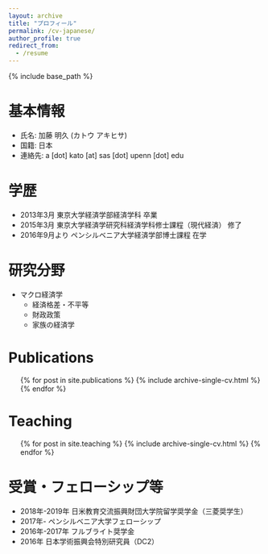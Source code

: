 ```yaml
---
layout: archive
title: "プロフィール"
permalink: /cv-japanese/
author_profile: true
redirect_from:
  - /resume
---
```


{% include base_path %}

基本情報
======
* 氏名: 加藤 明久 (カトウ アキヒサ)
* 国籍: 日本
* 連絡先: a [dot] kato [at] sas [dot] upenn [dot] edu

学歴
======
* 2013年3月 東京大学経済学部経済学科 卒業
* 2015年3月 東京大学経済学研究科経済学科修士課程（現代経済） 修了
* 2016年9月より ペンシルベニア大学経済学部博士課程 在学
  
研究分野
======
* マクロ経済学
  * 経済格差・不平等
  * 財政政策
  * 家族の経済学

Publications
======
  <ul>{% for post in site.publications %}
    {% include archive-single-cv.html %}
  {% endfor %}</ul>
    
Teaching
======
  <ul>{% for post in site.teaching %}
    {% include archive-single-cv.html %}
  {% endfor %}</ul>
  

受賞・フェローシップ等
======
* 2018年-2019年 日米教育交流振興財団大学院留学奨学金（三菱奨学生）
* 2017年- ペンシルベニア大学フェローシップ
* 2016年-2017年 フルブライト奨学金
* 2016年 日本学術振興会特別研究員（DC2）





